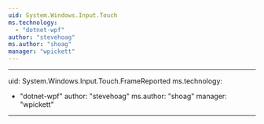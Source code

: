 ```yaml
---
uid: System.Windows.Input.Touch
ms.technology: 
  - "dotnet-wpf"
author: "stevehoag"
ms.author: "shoag"
manager: "wpickett"
---
```


---
uid: System.Windows.Input.Touch.FrameReported
ms.technology: 
  - "dotnet-wpf"
author: "stevehoag"
ms.author: "shoag"
manager: "wpickett"
---
